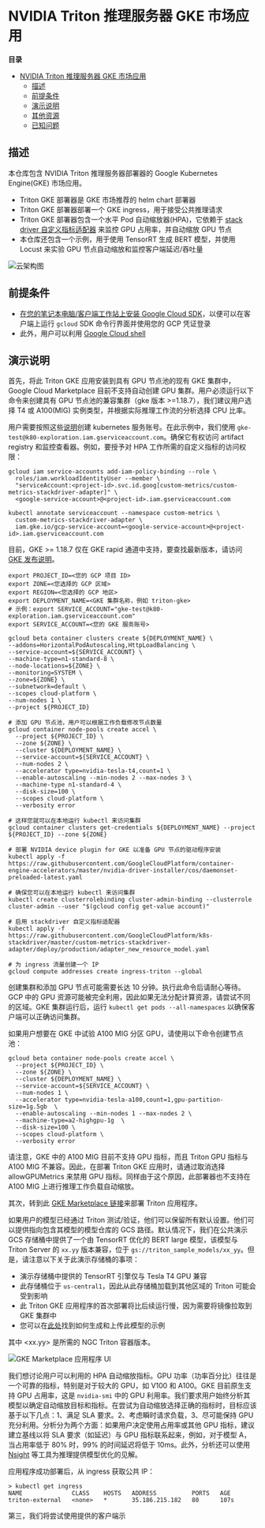<!--
# Copyright (c) 2021-2024, NVIDIA CORPORATION & AFFILIATES. All rights reserved.
#
# Redistribution and use in source and binary forms, with or without
# modification, are permitted provided that the following conditions
# are met:
#  * Redistributions of source code must retain the above copyright
#    notice, this list of conditions and the following disclaimer.
#  * Redistributions in binary form must reproduce the above copyright
#    notice, this list of conditions and the following disclaimer in the
#    documentation and/or other materials provided with the distribution.
#  * Neither the name of NVIDIA CORPORATION nor the names of its
#    contributors may be used to endorse or promote products derived
#    from this software without specific prior written permission.
#
# THIS SOFTWARE IS PROVIDED BY THE COPYRIGHT HOLDERS ``AS IS'' AND ANY
# EXPRESS OR IMPLIED WARRANTIES, INCLUDING, BUT NOT LIMITED TO, THE
# IMPLIED WARRANTIES OF MERCHANTABILITY AND FITNESS FOR A PARTICULAR
# PURPOSE ARE DISCLAIMED.  IN NO EVENT SHALL THE COPYRIGHT OWNER OR
# CONTRIBUTORS BE LIABLE FOR ANY DIRECT, INDIRECT, INCIDENTAL, SPECIAL,
# EXEMPLARY, OR CONSEQUENTIAL DAMAGES (INCLUDING, BUT NOT LIMITED TO,
# PROCUREMENT OF SUBSTITUTE GOODS OR SERVICES; LOSS OF USE, DATA, OR
# PROFITS; OR BUSINESS INTERRUPTION) HOWEVER CAUSED AND ON ANY THEORY
# OF LIABILITY, WHETHER IN CONTRACT, STRICT LIABILITY, OR TORT
# (INCLUDING NEGLIGENCE OR OTHERWISE) ARISING IN ANY WAY OUT OF THE USE
# OF THIS SOFTWARE, EVEN IF ADVISED OF THE POSSIBILITY OF SUCH DAMAGE.
-->

# NVIDIA Triton 推理服务器 GKE 市场应用

**目录**
- [NVIDIA Triton 推理服务器 GKE 市场应用](#nvidia-triton-推理服务器-gke-市场应用)
  - [描述](#描述)
  - [前提条件](#前提条件)
  - [演示说明](#演示说明)
  - [其他资源](#其他资源)
  - [已知问题](#已知问题)

## 描述

本仓库包含 NVIDIA Triton 推理服务器部署器的 Google Kubernetes Engine(GKE) 市场应用。

 - Triton GKE 部署器是 GKE 市场推荐的 helm chart 部署器
 - Triton GKE 部署器部署一个 GKE ingress，用于接受公共推理请求
 - Triton GKE 部署器包含一个水平 Pod 自动缩放器(HPA)，它依赖于 [stack driver 自定义指标适配器](https://github.com/GoogleCloudPlatform/k8s-stackdriver/tree/master/custom-metrics-stackdriver-adapter) 来监控 GPU 占用率，并自动缩放 GPU 节点
 - 本仓库还包含一个示例，用于使用 TensorRT 生成 BERT 模型，并使用 Locust 来实验 GPU 节点自动缩放和监控客户端延迟/吞吐量

![云架构图](diagram.png)

## 前提条件

 - [在您的笔记本电脑/客户端工作站上安装 Google Cloud SDK](https://cloud.google.com/sdk/docs/install)，以便可以在客户端上运行 `gcloud` SDK 命令行界面并使用您的 GCP 凭证登录
 - 此外，用户可以利用 [Google Cloud shell](https://cloud.google.com/shell/docs/launching-cloud-shell)

## 演示说明

首先，将此 Triton GKE 应用安装到具有 GPU 节点池的现有 GKE 集群中，Google Cloud Marketplace 目前不支持自动创建 GPU 集群。用户必须运行以下命令来创建具有 GPU 节点池的兼容集群（gke 版本 >=1.18.7），我们建议用户选择 T4 或 A100(MIG) 实例类型，并根据实际推理工作流的分析选择 CPU 比率。

用户需要按照这些[说明](https://cloud.google.com/kubernetes-engine/docs/how-to/kubernetes-service-accounts#creating_a_kubernetes_service_account)创建 kubernetes 服务账号。在此示例中，我们使用 `gke-test@k80-exploration.iam.gserviceaccount.com`。确保它有权访问 artifact registry 和监控查看器。例如，要授予对 HPA 工作所需的自定义指标的访问权限：
```
gcloud iam service-accounts add-iam-policy-binding --role \
  roles/iam.workloadIdentityUser --member \
  "serviceAccount:<project-id>.svc.id.goog[custom-metrics/custom-metrics-stackdriver-adapter]" \
  <google-service-account>@<project-id>.iam.gserviceaccount.com

kubectl annotate serviceaccount --namespace custom-metrics \
  custom-metrics-stackdriver-adapter \
  iam.gke.io/gcp-service-account=<google-service-account>@<project-id>.iam.gserviceaccount.com
```

目前，GKE >= 1.18.7 仅在 GKE rapid 通道中支持，要查找最新版本，请访问 [GKE 发布说明](https://cloud.google.com/kubernetes-engine/docs/release-notes)。
```
export PROJECT_ID=<您的 GCP 项目 ID>
export ZONE=<您选择的 GCP 区域>
export REGION=<您选择的 GCP 地区>
export DEPLOYMENT_NAME=<GKE 集群名称，例如 triton-gke>
# 示例：export SERVICE_ACCOUNT="gke-test@k80-exploration.iam.gserviceaccount.com"
export SERVICE_ACCOUNT=<您的 GKE 服务账号>

gcloud beta container clusters create ${DEPLOYMENT_NAME} \
--addons=HorizontalPodAutoscaling,HttpLoadBalancing \
--service-account=${SERVICE_ACCOUNT} \
--machine-type=n1-standard-8 \
--node-locations=${ZONE} \
--monitoring=SYSTEM \
--zone=${ZONE} \
--subnetwork=default \
--scopes cloud-platform \
--num-nodes 1 \
--project ${PROJECT_ID}

# 添加 GPU 节点池，用户可以根据工作负载修改节点数量
gcloud container node-pools create accel \
  --project ${PROJECT_ID} \
  --zone ${ZONE} \
  --cluster ${DEPLOYMENT_NAME} \
  --service-account=${SERVICE_ACCOUNT} \
  --num-nodes 2 \
  --accelerator type=nvidia-tesla-t4,count=1 \
  --enable-autoscaling --min-nodes 2 --max-nodes 3 \
  --machine-type n1-standard-4 \
  --disk-size=100 \
  --scopes cloud-platform \
  --verbosity error

# 这样您就可以在本地运行 kubectl 来访问集群
gcloud container clusters get-credentials ${DEPLOYMENT_NAME} --project ${PROJECT_ID} --zone ${ZONE}

# 部署 NVIDIA device plugin for GKE 以准备 GPU 节点的驱动程序安装
kubectl apply -f https://raw.githubusercontent.com/GoogleCloudPlatform/container-engine-accelerators/master/nvidia-driver-installer/cos/daemonset-preloaded-latest.yaml

# 确保您可以在本地运行 kubectl 来访问集群
kubectl create clusterrolebinding cluster-admin-binding --clusterrole cluster-admin --user "$(gcloud config get-value account)"

# 启用 stackdriver 自定义指标适配器
kubectl apply -f https://raw.githubusercontent.com/GoogleCloudPlatform/k8s-stackdriver/master/custom-metrics-stackdriver-adapter/deploy/production/adapter_new_resource_model.yaml

# 为 ingress 流量创建一个 IP
gcloud compute addresses create ingress-triton --global
```

创建集群和添加 GPU 节点可能需要长达 10 分钟。执行此命令后请耐心等待。GCP 中的 GPU 资源可能被完全利用，因此如果无法分配计算资源，请尝试不同的区域。GKE 集群运行后，运行 `kubectl get pods --all-namespaces` 以确保客户端可以正确访问集群。

如果用户想要在 GKE 中试验 A100 MIG 分区 GPU，请使用以下命令创建节点池：
```
gcloud beta container node-pools create accel \
  --project ${PROJECT_ID} \
  --zone ${ZONE} \
  --cluster ${DEPLOYMENT_NAME} \
  --service-account=${SERVICE_ACCOUNT} \
  --num-nodes 1 \
  --accelerator type=nvidia-tesla-a100,count=1,gpu-partition-size=1g.5gb  \
  --enable-autoscaling --min-nodes 1 --max-nodes 2 \
  --machine-type=a2-highgpu-1g  \
  --disk-size=100 \
  --scopes cloud-platform \
  --verbosity error
```

请注意，GKE 中的 A100 MIG 目前不支持 GPU 指标，而且 Triton GPU 指标与 A100 MIG 不兼容。因此，在部署 Triton GKE 应用时，请通过取消选择 allowGPUMetrics 来禁用 GPU 指标。同样由于这个原因，此部署器也不支持在 A100 MIG 上进行推理工作负载自动缩放。

其次，转到此 [GKE Marketplace 链接](https://console.cloud.google.com/marketplace/details/nvidia-ngc-public/triton-inference-server)来部署 Triton 应用程序。

如果用户的模型已经通过 Triton 测试/验证，他们可以保留所有默认设置。他们可以提供指向包含其模型的模型仓库的 GCS 路径。默认情况下，我们在公共演示 GCS 存储桶中提供了一个由 TensorRT 优化的 BERT large 模型，该模型与 Triton Server 的 `xx.yy` 版本兼容，位于 `gs://triton_sample_models/xx_yy`。但是，请注意以下关于此演示存储桶的事项：
- 演示存储桶中提供的 TensorRT 引擎仅与 Tesla T4 GPU 兼容
- 此存储桶位于 `us-central1`，因此从此存储桶加载到其他区域的 Triton 可能会受到影响
- 此 Triton GKE 应用程序的首次部署将比后续运行慢，因为需要将镜像拉取到 GKE 集群中
- 您可以在[此处](trt-engine/README.md)找到如何生成和上传此模型的示例

其中 <xx.yy> 是所需的 NGC Triton 容器版本。

![GKE Marketplace 应用程序 UI](ui.png)

我们想讨论用户可以利用的 HPA 自动缩放指标。GPU 功率（功率百分比）往往是一个可靠的指标，特别是对于较大的 GPU，如 V100 和 A100。GKE 目前原生支持 GPU 占用率，这是 `nvidia-smi` 中的 GPU 利用率。我们要求用户始终分析其模型以确定自动缩放目标和指标。在尝试为自动缩放选择正确的指标时，目标应该基于以下几点：1、满足 SLA 要求。2、考虑瞬时请求负载，3、尽可能保持 GPU 充分利用。分析分为两个方面：如果用户决定使用占用率或其他 GPU 指标，建议建立基线以将 SLA 要求（如延迟）与 GPU 指标联系起来，例如，对于模型 A，当占用率低于 80% 时，99% 的时间延迟将低于 10ms。此外，分析还可以使用 [Nsight](https://developer.nvidia.com/nsight-systems) 等工具为推理提供模型优化的见解。

应用程序成功部署后，从 ingress 获取公共 IP：
```
> kubectl get ingress
NAME              CLASS    HOSTS   ADDRESS          PORTS   AGE
triton-external   <none>   *       35.186.215.182   80      107s
```

第三，我们将尝试使用提供的客户端示